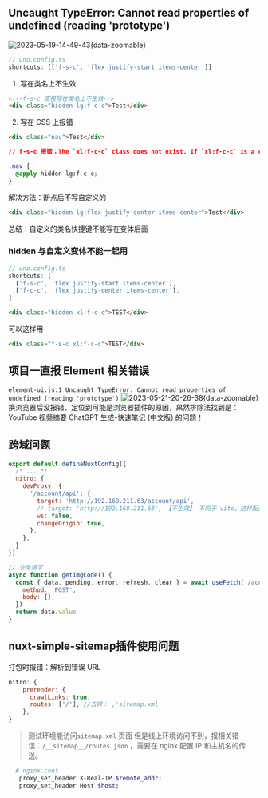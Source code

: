 ## Uncaught TypeError: Cannot read properties of undefined (reading 'prototype')

![2023-05-19-14-49-43](https://zerdocs.oss-cn-shanghai.aliyuncs.com/interview/2023-05-19-14-49-43.png){data-zoomable}

```js
// uno.config.ts
shortcuts: [['f-s-c', 'flex justify-start items-center']]
```

1. 写在类名上不生效

```html
<!--f-s-c 直接写在类名上不生效-->
<div class="hidden lg:f-c-c">Test</div>
```

2. 写在 CSS 上报错

```html
<div class="nav">Test</div>
```

```css
// f-s-c 报错；The `xl:f-c-c` class does not exist. If `xl:f-c-c` is a custom class, make sure it is defined within a `@layer` directive.

.nav {
  @apply hidden lg:f-c-c;
}
```

解决方法：断点后不写自定义的

```html
<div class="hidden lg:flex justify-center items-center">Test</div>
```

总结：自定义的类名快捷键不能写在变体后面

### hidden 与自定义变体不能一起用

```ts
// uno.config.ts
shortcuts: [
  ['f-s-c', 'flex justify-start items-center'],
  ['f-c-c', 'flex justify-center items-center'],
]
```

```html
<div class="hidden xl:f-c-c">TEST</div>
```

可以这样用

```html
<div class="f-s-c xl:f-c-c">TEST</div>
```

## 项目一直报 Element 相关错误

`element-ui.js:1 Uncaught TypeError: Cannot read properties of undefined (reading 'prototype')`
![2023-05-21-20-26-38](https://zerdocs.oss-cn-shanghai.aliyuncs.com/interview/2023-05-21-20-26-38.png){data-zoomable}
换浏览器后没报错，定位到可能是浏览器插件的原因，果然排除法找到是：YouTube 视频摘要 ChatGPT 生成-快速笔记 (中文版) 的问题！

## 跨域问题

```js
export default defineNuxtConfig({
  /* ... */
  nitro: {
    devProxy: {
      '/account/api': {
        target: 'http://192.168.211.63/account/api',
        // target: 'http://192.168.211.63', 【不生效】 不同于 vite，这样配置到达 nginx 是 '/'
        ws: false,
        changeOrigin: true,
      },
    },
  }
})
```

```js
// 业务请求
async function getImgCode() {
  const { data, pending, error, refresh, clear } = await useFetch('/account/api/getImageCode', {
    method: 'POST',
    body: {},
  })
  return data.value
}
```

## nuxt-simple-sitemap插件使用问题

打包时报错：解析到错误 URL

```js
nitro: {
    prerender: {
      crawlLinks: true,
      routes: ['/'], //去掉： ,'sitemap.xml'
    },
}
```

> 测试环境能访问`sitemap.xml` 页面
> 但是线上环境访问不到，报相关错误：`/__sitemap__/routes.json` ，需要在 nginx 配置 IP 和主机名的传送。

```zsh
  # nginx.conf
   proxy_set_header X-Real-IP $remote_addr;
   proxy_set_header Host $host;
```
